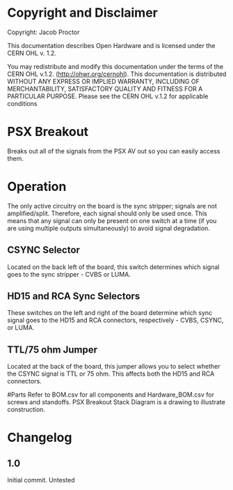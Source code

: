 # Copyright and Disclaimer
Copyright: Jacob Proctor

This documentation describes Open Hardware and is licensed under the
CERN OHL v. 1.2.

You may redistribute and modify this documentation under the terms of the
CERN OHL v.1.2. (http://ohwr.org/cernohl). This documentation is distributed
WITHOUT ANY EXPRESS OR IMPLIED WARRANTY, INCLUDING OF
MERCHANTABILITY, SATISFACTORY QUALITY AND FITNESS FOR A
PARTICULAR PURPOSE. Please see the CERN OHL v.1.2 for applicable
conditions

# PSX Breakout
Breaks out all of the signals from the PSX AV out so you can easily access them. 

# Operation
The only active circuitry on the board is the sync stripper; signals are not amplified/split. Therefore, each signal should only be used once.
This means that any signal can only be present on one switch at a time (if you are using multiple outputs simultaneously) to avoid signal degradation.

## CSYNC Selector 
Located on the back left of the board, this switch determines which signal goes to the sync stripper - CVBS or LUMA.

## HD15 and RCA Sync Selectors
These switches on the left and right of the board determine which sync signal goes to the HD15 and RCA connectors, respectively - CVBS, CSYNC, or LUMA.

## TTL/75 ohm Jumper
Located at the back of the board, this jumper allows you to select whether the CSYNC signal is TTL or 75 ohm. This affects both the HD15 and RCA connectors.

#Parts
Refer to BOM.csv for all components and Hardware_BOM.csv for screws and standoffs. PSX Breakout Stack Diagram is a drawing to illustrate construction.

# Changelog

## 1.0
Initial commit. Untested
